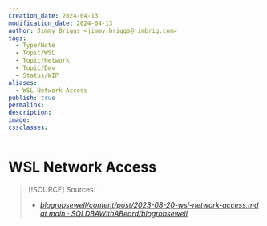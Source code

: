 ```yaml
---
creation_date: 2024-04-13
modification_date: 2024-04-13
author: Jimmy Briggs <jimmy.briggs@jimbrig.com>
tags:
  - Type/Note
  - Topic/WSL
  - Topic/Network
  - Topic/Dev
  - Status/WIP
aliases:
  - WSL Network Access
publish: true
permalink:
description:
image:
cssclasses:
---
```


# WSL Network Access

> [!SOURCE] Sources:
> - *[blogrobsewell/content/post/2023-08-20-wsl-network-access.md at main · SQLDBAWithABeard/blogrobsewell](https://github.com/SQLDBAWithABeard/blogrobsewell/blob/main/content/post/2023-08-20-wsl-network-access.md)*
